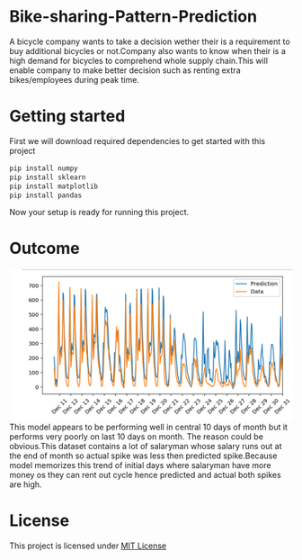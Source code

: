 # Bike-sharing-Pattern-Prediction
A bicycle company wants to take a decision wether their is a requirement to buy additional bicycles or not.Company also wants to know when their is a high demand for bicycles to comprehend whole supply chain.This will enable company to make better decision such as renting extra bikes/employees during peak time.
# Getting started
First we will download required dependencies to get started with this project
```
pip install numpy
pip install sklearn
pip install matplotlib
pip install pandas
```
Now your setup is ready for running this project.
# Outcome
<img src="Outcome.png" width=750px>
This model appears to be performing well in central 10 days of month but it performs very poorly on last 10 days on month.
The reason could be obvious.This dataset contains a lot of salaryman whose salary runs out at the end of month so actual spike was less then predicted spike.Because model memorizes this trend of initial days where salaryman have more money os they can rent out cycle hence predicted and actual both spikes are high. 
                                                                                                                 
# License
This project is licensed under [MIT License]('https://choosealicense.com/licenses/mit/')
